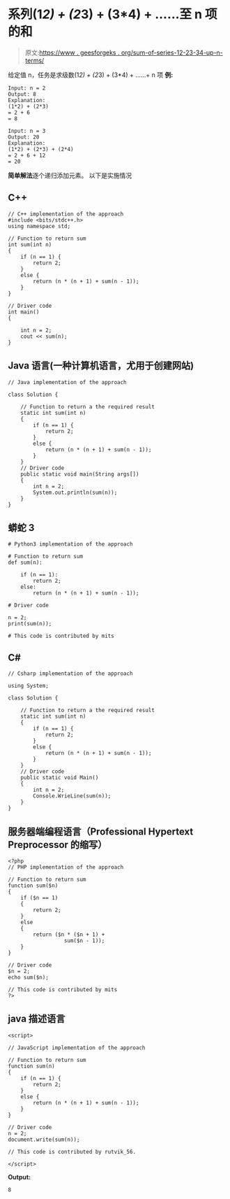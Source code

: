 # 系列(1*2) + (2*3) + (3*4) + ……至 n 项的和

> 原文:[https://www . geesforgeks . org/sum-of-series-12-23-34-up-n-terms/](https://www.geeksforgeeks.org/sum-of-the-series-12-23-34-upto-n-terms/)

给定值 n，任务是求级数(1*2) + (2*3) + (3*4) + ……+ n 项
**例:**

```
Input: n = 2
Output: 8
Explanation:
(1*2) + (2*3)
= 2 + 6
= 8

Input: n = 3
Output: 20
Explanation:
(1*2) + (2*3) + (2*4)
= 2 + 6 + 12
= 20
```

**简单解法**逐个递归添加元素。
以下是实施情况

## C++

```
// C++ implementation of the approach
#include <bits/stdc++.h>
using namespace std;

// Function to return sum
int sum(int n)
{
    if (n == 1) {
        return 2;
    }
    else {
        return (n * (n + 1) + sum(n - 1));
    }
}

// Driver code
int main()
{

    int n = 2;
    cout << sum(n);
}
```

## Java 语言(一种计算机语言，尤用于创建网站)

```
// Java implementation of the approach

class Solution {

    // Function to return a the required result
    static int sum(int n)
    {
        if (n == 1) {
            return 2;
        }
        else {
            return (n * (n + 1) + sum(n - 1));
        }
    }
    // Driver code
    public static void main(String args[])
    {
        int n = 2;
        System.out.println(sum(n));
    }
}
```

## 蟒蛇 3

```
# Python3 implementation of the approach

# Function to return sum
def sum(n):

    if (n == 1):
        return 2;
    else:
        return (n * (n + 1) + sum(n - 1));

# Driver code

n = 2;
print(sum(n));

# This code is contributed by mits
```

## C#

```
// Csharp implementation of the approach

using System;

class Solution {

    // Function to return a the required result
    static int sum(int n)
    {
        if (n == 1) {
            return 2;
        }
        else {
            return (n * (n + 1) + sum(n - 1));
        }
    }
    // Driver code
    public static void Main()
    {
        int n = 2;
        Console.WrieLine(sum(n));
    }
}
```

## 服务器端编程语言（Professional Hypertext Preprocessor 的缩写）

```
<?php
// PHP implementation of the approach

// Function to return sum
function sum($n)
{
    if ($n == 1)
    {
        return 2;
    }
    else
    {
        return ($n * ($n + 1) +
                  sum($n - 1));
    }
}

// Driver code
$n = 2;
echo sum($n);

// This code is contributed by mits
?>
```

## java 描述语言

```
<script>

// JavaScript implementation of the approach

// Function to return sum
function sum(n)
{
    if (n == 1) {
        return 2;
    }
    else {
        return (n * (n + 1) + sum(n - 1));
    }
}

// Driver code
n = 2;
document.write(sum(n));

// This code is contributed by rutvik_56.

</script>
```

**Output:** 

```
8
```